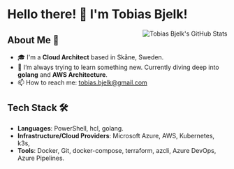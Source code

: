 # Hello there! 👋 I'm Tobias Bjelk!

<img align="right" src="https://github-readme-stats.vercel.app/api?username=tobiasbjelk&show_icons=true&theme=radical" alt="Tobias Bjelk's GitHub Stats" />

## About Me 🚀

- 🎓 I'm a **Cloud Architect** based in Skåne, Sweden.
- 🌱 I’m always trying to learn something new. Currently diving deep into **golang** and **AWS Architecture**.
- 📫 How to reach me: [tobias.bjelk@gmail.com](mailto:tobias.bjelk@gmail.com)

## Tech Stack 🛠

- **Languages**: PowerShell, hcl, golang.
- **Infrastructure/Cloud Providers**: Microsoft Azure, AWS, Kubernetes, k3s, 
- **Tools**: Docker, Git, docker-compose, terraform, azcli, Azure DevOps, Azure Pipelines.
